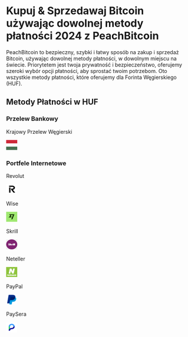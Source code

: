 <body class="payment-methods-page">

# Kupuj & Sprzedawaj Bitcoin używając dowolnej metody płatności 2024 z PeachBitcoin

PeachBitcoin to bezpieczny, szybki i łatwy sposób na zakup i sprzedaż Bitcoin, używając dowolnej metody płatności, w dowolnym miejscu na świecie. Priorytetem jest twoja prywatność i bezpieczeństwo, oferujemy szeroki wybór opcji płatności, aby sprostać twoim potrzebom. Oto wszystkie metody płatności, które oferujemy dla Forinta Węgierskiego (HUF).

## Metody Płatności w HUF

### Przelew Bankowy

<div class="payment-grid">
    <div class="payment-grid-item">
        <p>Krajowy Przelew Węgierski</p> 
        <img src="/img/faq/logoimg/hungarybank.png" width="30px" height="27px" alt="Kup bitcoin z Krajowego Przelewu Węgierskiego, Sprzedaj bitcoin z Krajowego Przelewu Węgierskiego">
    </div>
</div>

### Portfele Internetowe

<div class="payment-grid">
    <div class="payment-grid-item">
        <p>Revolut</p> 
        <img src="/img/faq/logoimg/revolut.png" width="30px" height="27px" alt="Kup bitcoin z Revolut, Sprzedaj bitcoin z Revolut">
    </div>
    <div class="payment-grid-item">
        <p>Wise</p>
        <img src="/img/faq/logoimg/wise.png" width="30px" height="27px" alt="Kup bitcoin z Wise, Sprzedaj bitcoin z Wise">
    </div>
    <div class="payment-grid-item">
        <p>Skrill</p> 
        <img src="/img/faq/logoimg/skrill.png" width="30px" height="27px" alt="Kup bitcoin z Skrill, Sprzedaj bitcoin z Skrill">
    </div>
    <div class="payment-grid-item">
        <p>Neteller</p> 
        <img src="/img/faq/logoimg/neteller.png" width="30px" height="27px" alt="Kup bitcoin z Neteller, Sprzedaj bitcoin z Neteller">
    </div>
    <div class="payment-grid-item">
        <p>PayPal</p>
        <img src="/img/faq/logoimg/paypal.png" width="30px" height="27px" alt="Kup bitcoin z PayPal, Sprzedaj bitcoin z PayPal">
    </div>
    <div class="payment-grid-item">
        <p>PaySera</p> 
        <img src="/img/faq/logoimg/paysera.png" width="30px" height="27px" alt="Kup bitcoin z PaySera, Sprzedaj bitcoin z PaySera">
    </div>
</div>

</body>
